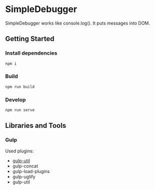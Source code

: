 # SimpleDebugger

SimpleDebugger works like console.log(). It puts messages into DOM.

## Getting Started

### Install dependencies
```sh
npm i
```

### Build
```sh
npm run build
```

### Develop
```sh
npm run serve
```

## Libraries and Tools

### Gulp

Used plugins:
- [gulp-util]
- gulp-concat
- gulp-load-plugins
- gulp-uglify
- gulp-util

[gulp-util]: https://github.com/gulpjs/gulp-util
